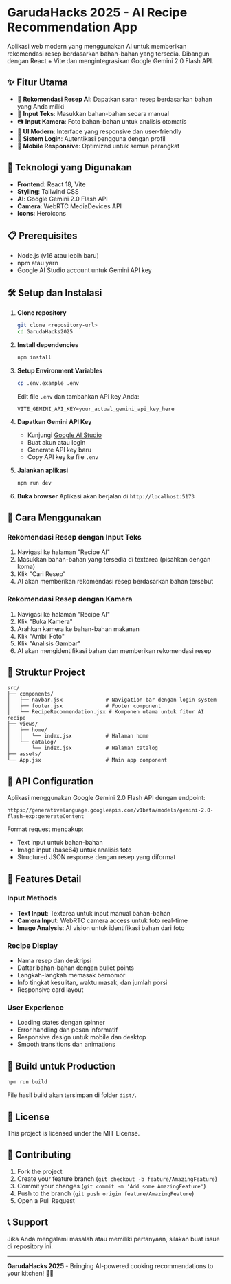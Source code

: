 # GarudaHacks 2025 - AI Recipe Recommendation App

Aplikasi web modern yang menggunakan AI untuk memberikan rekomendasi resep berdasarkan bahan-bahan yang tersedia. Dibangun dengan React + Vite dan mengintegrasikan Google Gemini 2.0 Flash API.

## ✨ Fitur Utama

- 🍳 **Rekomendasi Resep AI**: Dapatkan saran resep berdasarkan bahan yang Anda miliki
- 📝 **Input Teks**: Masukkan bahan-bahan secara manual
- 📷 **Input Kamera**: Foto bahan-bahan untuk analisis otomatis
- 🎨 **UI Modern**: Interface yang responsive dan user-friendly
- 👤 **Sistem Login**: Autentikasi pengguna dengan profil
- 📱 **Mobile Responsive**: Optimized untuk semua perangkat

## 🚀 Teknologi yang Digunakan

- **Frontend**: React 18, Vite
- **Styling**: Tailwind CSS
- **AI**: Google Gemini 2.0 Flash API
- **Camera**: WebRTC MediaDevices API
- **Icons**: Heroicons

## 📋 Prerequisites

- Node.js (v16 atau lebih baru)
- npm atau yarn
- Google AI Studio account untuk Gemini API key

## 🛠️ Setup dan Instalasi

1. **Clone repository**
   ```bash
   git clone <repository-url>
   cd GarudaHacks2025
   ```

2. **Install dependencies**
   ```bash
   npm install
   ```

3. **Setup Environment Variables**
   ```bash
   cp .env.example .env
   ```
   
   Edit file `.env` dan tambahkan API key Anda:
   ```env
   VITE_GEMINI_API_KEY=your_actual_gemini_api_key_here
   ```

4. **Dapatkan Gemini API Key**
   - Kunjungi [Google AI Studio](https://aistudio.google.com/)
   - Buat akun atau login
   - Generate API key baru
   - Copy API key ke file `.env`

5. **Jalankan aplikasi**
   ```bash
   npm run dev
   ```

6. **Buka browser**
   Aplikasi akan berjalan di `http://localhost:5173`

## 🎯 Cara Menggunakan

### Rekomendasi Resep dengan Input Teks
1. Navigasi ke halaman "Recipe AI"
2. Masukkan bahan-bahan yang tersedia di textarea (pisahkan dengan koma)
3. Klik "Cari Resep"
4. AI akan memberikan rekomendasi resep berdasarkan bahan tersebut

### Rekomendasi Resep dengan Kamera
1. Navigasi ke halaman "Recipe AI"
2. Klik "Buka Kamera"
3. Arahkan kamera ke bahan-bahan makanan
4. Klik "Ambil Foto"
5. Klik "Analisis Gambar"
6. AI akan mengidentifikasi bahan dan memberikan rekomendasi resep

## 📁 Struktur Project

```
src/
├── components/
│   ├── navbar.jsx              # Navigation bar dengan login system
│   ├── footer.jsx              # Footer component
│   └── RecipeRecommendation.jsx # Komponen utama untuk fitur AI recipe
├── views/
│   ├── home/
│   │   └── index.jsx           # Halaman home
│   └── catalog/
│       └── index.jsx           # Halaman catalog
├── assets/
└── App.jsx                     # Main app component
```

## 🔧 API Configuration

Aplikasi menggunakan Google Gemini 2.0 Flash API dengan endpoint:
```
https://generativelanguage.googleapis.com/v1beta/models/gemini-2.0-flash-exp:generateContent
```

Format request mencakup:
- Text input untuk bahan-bahan
- Image input (base64) untuk analisis foto
- Structured JSON response dengan resep yang diformat

## 🎨 Features Detail

### Input Methods
- **Text Input**: Textarea untuk input manual bahan-bahan
- **Camera Input**: WebRTC camera access untuk foto real-time
- **Image Analysis**: AI vision untuk identifikasi bahan dari foto

### Recipe Display
- Nama resep dan deskripsi
- Daftar bahan-bahan dengan bullet points
- Langkah-langkah memasak bernomor
- Info tingkat kesulitan, waktu masak, dan jumlah porsi
- Responsive card layout

### User Experience
- Loading states dengan spinner
- Error handling dan pesan informatif
- Responsive design untuk mobile dan desktop
- Smooth transitions dan animations

## 🚀 Build untuk Production

```bash
npm run build
```

File hasil build akan tersimpan di folder `dist/`.

## 📄 License

This project is licensed under the MIT License.

## 🤝 Contributing

1. Fork the project
2. Create your feature branch (`git checkout -b feature/AmazingFeature`)
3. Commit your changes (`git commit -m 'Add some AmazingFeature'`)
4. Push to the branch (`git push origin feature/AmazingFeature`)
5. Open a Pull Request

## 📞 Support

Jika Anda mengalami masalah atau memiliki pertanyaan, silakan buat issue di repository ini.

---

**GarudaHacks 2025** - Bringing AI-powered cooking recommendations to your kitchen! 🍳✨
